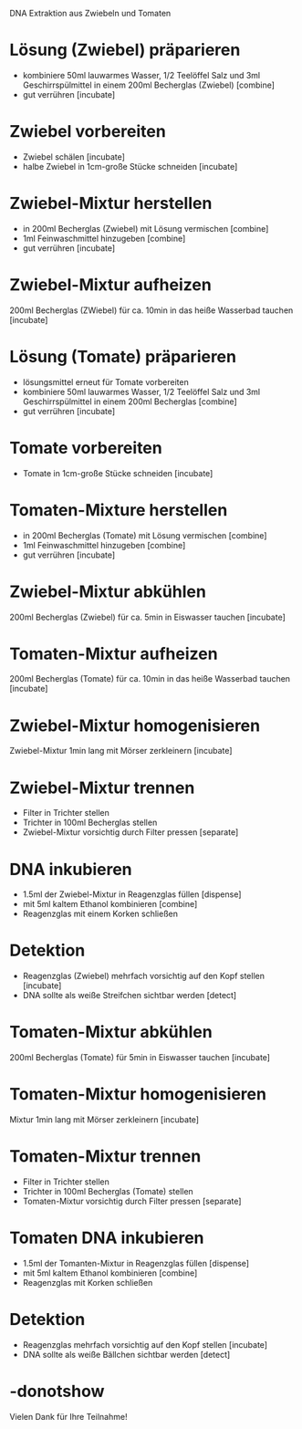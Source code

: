 DNA Extraktion aus Zwiebeln und Tomaten

# Lösung (Zwiebel) präparieren

 - kombiniere 50ml lauwarmes Wasser, 1/2 Teelöffel Salz und 3ml Geschirrspülmittel in einem 200ml Becherglas (Zwiebel) [combine]
 - gut verrühren [incubate]

# Zwiebel vorbereiten

 - Zwiebel schälen [incubate]
 - halbe Zwiebel in 1cm-große Stücke schneiden [incubate]

# Zwiebel-Mixtur herstellen

 - in 200ml Becherglas (Zwiebel) mit Lösung vermischen [combine]
 - 1ml Feinwaschmittel hinzugeben [combine]
 - gut verrühren [incubate]

# Zwiebel-Mixtur aufheizen

 200ml Becherglas (ZWiebel) für ca. 10min in das heiße Wasserbad tauchen [incubate]

# Lösung (Tomate) präparieren

 - lösungsmittel erneut für Tomate vorbereiten
 - kombiniere 50ml lauwarmes Wasser, 1/2 Teelöffel Salz und 3ml Geschirrspülmittel in einem 200ml Becherglas [combine]
 - gut verrühren [incubate]

# Tomate vorbereiten

 - Tomate in 1cm-große Stücke schneiden [incubate]

# Tomaten-Mixture herstellen

 - in 200ml Becherglas (Tomate) mit Lösung vermischen [combine]
 - 1ml Feinwaschmittel hinzugeben [combine]
 - gut verrühren [incubate]

# Zwiebel-Mixtur abkühlen

 200ml Becherglas (Zwiebel) für ca. 5min in Eiswasser tauchen [incubate]

# Tomaten-Mixtur aufheizen

 200ml Becherglas (Tomate) für ca. 10min in das heiße Wasserbad tauchen [incubate]

# Zwiebel-Mixtur homogenisieren

 Zwiebel-Mixtur 1min lang mit Mörser zerkleinern [incubate]

# Zwiebel-Mixtur trennen

 - Filter in Trichter stellen
 - Trichter in 100ml Becherglas stellen
 - Zwiebel-Mixtur vorsichtig durch Filter pressen [separate]

# DNA inkubieren

 - 1.5ml der Zwiebel-Mixtur in Reagenzglas füllen [dispense]
 - mit 5ml kaltem Ethanol kombinieren [combine]
 - Reagenzglas mit einem Korken schließen

# Detektion
 
 - Reagenzglas (Zwiebel) mehrfach vorsichtig auf den Kopf stellen [incubate]
 - DNA sollte als weiße Streifchen sichtbar werden [detect]

# Tomaten-Mixtur abkühlen

 200ml Becherglas (Tomate) für 5min in Eiswasser tauchen [incubate]

# Tomaten-Mixtur homogenisieren

 Mixtur 1min lang mit Mörser zerkleinern [incubate]

# Tomaten-Mixtur trennen

 - Filter in Trichter stellen
 - Trichter in 100ml Becherglas (Tomate) stellen
 - Tomaten-Mixtur vorsichtig durch Filter pressen [separate]

# Tomaten DNA inkubieren

 - 1.5ml der Tomanten-Mixtur in Reagenzglas füllen [dispense]
 - mit 5ml kaltem Ethanol kombinieren [combine]
 - Reagenzglas mit Korken schließen

# Detektion
 
 - Reagenzglas mehrfach vorsichtig auf den Kopf stellen [incubate]
 - DNA sollte als weiße Bällchen sichtbar werden [detect]

# -donotshow

 Vielen Dank für Ihre Teilnahme!
